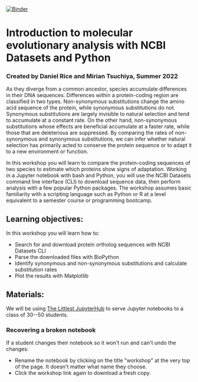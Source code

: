 [![Binder](https://mybinder.org/badge_logo.svg)](https://mybinder.org/v2/gh/ncbi/workshop-mol-evol-datasets/master?labpath=notebooks%2Fworkshop.ipynb)

# Introduction to molecular evolutionary analysis with NCBI Datasets and Python

### Created by Daniel Rice and Mirian Tsuchiya, Summer 2022

As they diverge from a common ancestor, species accumulate differences in their DNA sequences. Differences within a protein-coding region are classified in two types. Non-synonymous substitutions change the amino acid sequence of the protein, while synonymous substitutions do not. Synonymous substitutions are largely invisible to natural selection and tend to accumulate at a constant rate. On the other hand, non-synonymous substitutions whose effects are beneficial accumulate at a faster rate, while those that are deleterious are suppressed. By comparing the rates of non-synonymous and synonymous substitutions, we can infer whether natural selection has primarily acted to conserve the protein sequence or to adapt it to a new environment or function.

In this workshop you will learn to compare the protein-coding sequences of two species to estimate which proteins show signs of adaptation. Working in a Jupyter notebook with bash and Python, you will use the NCBI Datasets command line interface (CLI) to download sequence data, then perform analysis with a few popular Python packages. The workshop assumes basic familiarity with a scripting language such as Python or R at a level equivalent to a semester course or programming bootcamp.

## Learning objectives:
In this workshop you will learn how to:
- Search for and download protein ortholog sequences with NCBI Datasets CLI
- Parse the downloaded files with BioPython
- Identify synonymous and non-synonymous substitutions and calculate substitution rates
- Plot the results with Matplotlib

## Materials:

We will be using [The Littlest JupyterHub](https://tljh.jupyter.org/en/latest/index.html) to serve Jupyter notebooks to a class of 30--50 students.

### Recovering a broken notebook
If a student changes their notebook so it won't run and can't undo the changes:
- Rename the notebook by clicking on the title "workshop" at the very top of the page.
  It doesn't matter what name they choose.
- Click the workshop link again to download a fresh copy.
